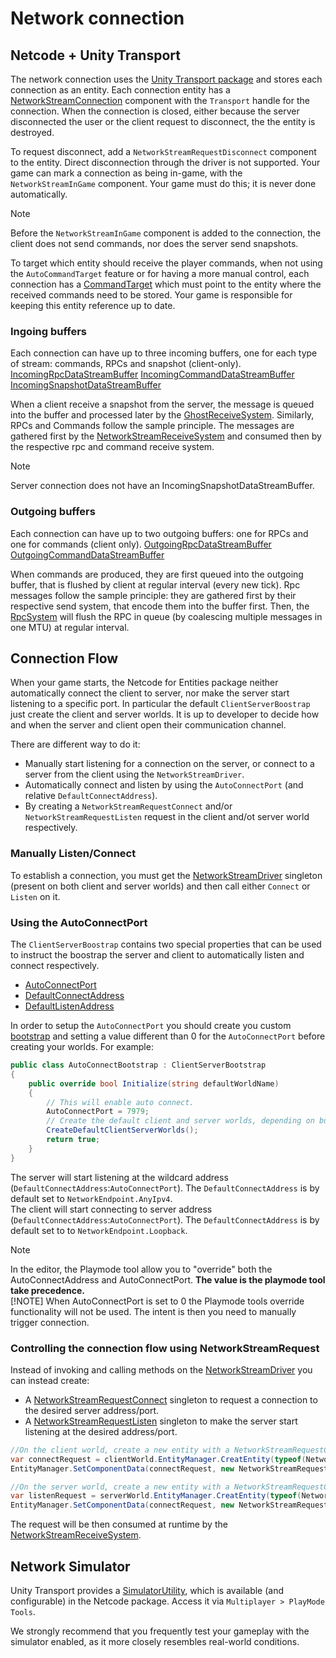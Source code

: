 # Network connection
## Netcode + Unity Transport

The network connection uses the [Unity Transport package](https://docs.unity3d.com/Packages/com.unity.transport@latest) and stores each connection as an entity. Each connection entity has a [NetworkStreamConnection](https://docs.unity3d.com/Packages/com.unity.netcode@latest/index.html?subfolder=/api/Unity.NetCode.NetworkStreamConnection.html) component with the `Transport` handle for the connection. When the connection is closed, either because the server disconnected the user or the client request to disconnect, the the entity is destroyed.

To request disconnect, add a `NetworkStreamRequestDisconnect` component to the entity. Direct disconnection through the driver is not supported. Your game can mark a connection as being in-game, with the `NetworkStreamInGame` component. Your game must do this; it is never done automatically.

> [!NOTE]
> Before the `NetworkStreamInGame` component is added to the connection, the client does not send commands, nor does the server send snapshots.

To target which entity should receive the player commands, when not using the `AutoCommandTarget` feature or for having a more manual control, 
each connection has a [CommandTarget](https://docs.unity3d.com/Packages/com.unity.netcode@latest/index.html?subfolder=/api/Unity.NetCode.CommandTarget.html) 
which must point to the entity where the received commands need to be stored. Your game is responsible for keeping this entity reference up to date.

### Ingoing buffers
Each connection can have up to three incoming buffers, one for each type of stream: commands, RPCs and snapshot (client-only).
[IncomingRpcDataStreamBuffer](https://docs.unity3d.com/Packages/com.unity.netcode@latest/index.html?subfolder=/api/Unity.NetCode.IncomingRpcDataStreamBuffer.html)
[IncomingCommandDataStreamBuffer](https://docs.unity3d.com/Packages/com.unity.netcode@latest/index.html?subfolder=/api/Unity.NetCode.IncomingCommandDataStreamBuffer.html)
[IncomingSnapshotDataStreamBuffer](https://docs.unity3d.com/Packages/com.unity.netcode@latest/index.html?subfolder=/api/Unity.NetCode.IncomingSnapshotDataStreamBuffer.html)

When a client receive a snapshot from the server, the message is queued into the buffer and processed later by the [GhostReceiveSystem](https://docs.unity3d.com/Packages/com.unity.netcode@latest/index.html?subfolder=/api/Unity.NetCode.IncomingSnapshotDataStreamBuffer.html).
Similarly, RPCs and Commands follow the sample principle. The messages are gathered first by the [NetworkStreamReceiveSystem](https://docs.unity3d.com/Packages/com.unity.netcode@latest/index.html?subfolder=/api/Unity.NetCode.NetworkStreamReceiveSystem.html) and consumed then by
the respective rpc and command receive system.
> [!NOTE]
> Server connection does not have an IncomingSnapshotDataStreamBuffer.

### Outgoing buffers
Each connection can have up to two outgoing buffers: one for RPCs and one for commands (client only).
[OutgoingRpcDataStreamBuffer](https://docs.unity3d.com/Packages/com.unity.netcode@latest/index.html?subfolder=/api/Unity.NetCode.OutgoingRpcDataStreamBuffer.html)
[OutgoingCommandDataStreamBuffer](https://docs.unity3d.com/Packages/com.unity.netcode@latest/index.html?subfolder=/api/Unity.NetCode.OutgoingCommandDataStreamBuffer.html)

When commands are produced, they are first queued into the outgoing buffer, that is flushed by client at regular interval (every new tick). Rpc messages follow the sample principle: they are gathered first by their respective send system,
that encode them into the buffer first. Then, the [RpcSystem](https://docs.unity3d.com/Packages/com.unity.netcode@latest/index.html?subfolder=/api/Unity.NetCode.OutgoingCommandDataStreamBuffer.html) will flush the RPC in queue
(by coalescing multiple messages in one MTU) at regular interval.

## Connection Flow
When your game starts, the Netcode for Entities package neither automatically connect the client to server, nor make the server start listening to a specific port. In particular the default `ClientServerBoostrap` just create the client and 
server worlds. It is up to developer to decide how and when the server and client open their communication channel.

There are different way to do it:
- Manually start listening for a connection on the server, or connect to a server from the client using the `NetworkStreamDriver`.
- Automatically connect and listen by using the `AutoConnectPort` (and relative `DefaultConnectAddress`).
- By creating a `NetworkStreamRequestConnect` and/or `NetworkStreamRequestListen` request in the client and/ot server world respectively. 

### Manually Listen/Connect 
To establish a connection, you must get the [NetworkStreamDriver](https://docs.unity3d.com/Packages/com.unity.netcode@latest/index.html?subfolder=/api/Unity.NetCode.NetworkStreamDriver.html) singleton (present on both client and server worlds) 
and then call either `Connect` or `Listen` on it.

### Using the AutoConnectPort
The `ClientServerBoostrap` contains two special properties that can be used to instruct the boostrap the server and client to automatically listen and connect respectively. 
- [AutoConnectPort](https://docs.unity3d.com/Packages/com.unity.netcode@latest/index.html?subfolder=/api/Unity.NetCode.ClientServerBootstrap.html#Unity_NetCode_ClientServerBootstrap_AutoConnectPort)
- [DefaultConnectAddress](https://docs.unity3d.com/Packages/com.unity.netcode@latest/index.html?subfolder=/api/Unity.NetCode.ClientServerBootstrap.html#Unity_NetCode_ClientServerBootstrap_DefaultConnectAddress)
- [DefaultListenAddress](https://docs.unity3d.com/Packages/com.unity.netcode@latest/index.html?subfolder=/api/Unity.NetCode.ClientServerBootstrap.html#Unity_NetCode_ClientServerBootstrap_DefaultListenAddress)

In order to setup the `AutoConnectPort` you should create you custom [bootstrap](client-server-worlds.md#bootstrap) and setting a value different than 0 for the `AutoConnectPort`
before creating your worlds. For example:

```c#
public class AutoConnectBootstrap : ClientServerBootstrap
{
    public override bool Initialize(string defaultWorldName)
    {
        // This will enable auto connect.       
        AutoConnectPort = 7979;
        // Create the default client and server worlds, depending on build type in a player or the Multiplayer PlayMode Tools in the editor
        CreateDefaultClientServerWorlds();
        return true;
    }
}
```
The server will start listening at the wildcard address (`DefaultConnectAddress`:`AutoConnectPort`). The `DefaultConnectAddress` is by default set to `NetworkEndpoint.AnyIpv4`.<br/> 
The client will start connecting to server address (`DefaultConnectAddress`:`AutoConnectPort`). The `DefaultConnectAddress` is by default set to to `NetworkEndpoint.Loopback`.

> [!NOTE]
> In the editor, the Playmode tool allow you to "override" both the AutoConnectAddress and AutoConnectPort. **The value is the playmode tool take precedence.** <br>
> [!NOTE]
> When AutoConnectPort is set to 0 the Playmode tools override functionality will not be used. The intent is then you need to manually trigger connection.

### Controlling the connection flow using NetworkStreamRequest
Instead of invoking and calling methods on the [NetworkStreamDriver](https://docs.unity3d.com/Packages/com.unity.netcode@latest/index.html?subfolder=/api/Unity.NetCode.NetworkStreamDriver.html) you can instead create:

- A [NetworkStreamRequestConnect](https://docs.unity3d.com/Packages/com.unity.netcode@latest/index.html?subfolder=/api/Unity.NetCode.NetworkStreamRequestConnect.html) singleton to request a connection to the desired server address/port.
- A [NetworkStreamRequestListen](https://docs.unity3d.com/Packages/com.unity.netcode@latest/index.html?subfolder=/api/Unity.NetCode.NetworkStreamRequestListen.html) singleton to make the server start listening at the desired address/port. 

```csharp
//On the client world, create a new entity with a NetworkStreamRequestConnect. It will be consumed by NetworkStreamReceiveSystem later.
var connectRequest = clientWorld.EntityManager.CreatEntity(typeof(NetworkStreamRequestConnect));
EntityManager.SetComponentData(connectRequest, new NetworkStreamRequestConnect { Endpoint = serverEndPoint });

//On the server world, create a new entity with a NetworkStreamRequestConnect. It will be consumed by NetworkStreamReceiveSystem later.
var listenRequest = serverWorld.EntityManager.CreatEntity(typeof(NetworkStreamRequestListen));
EntityManager.SetComponentData(connectRequest, new NetworkStreamRequestListen { Endpoint = serverEndPoint });

```

The request will be then consumed at runtime by the [NetworkStreamReceiveSystem](https://docs.unity3d.com/Packages/com.unity.netcode@latest/index.html?subfolder=/api/Unity.NetCode.NetworkStreamReceiveSystem.html).

## Network Simulator
Unity Transport provides a [SimulatorUtility](playmode-tool.md#networksimulator), which is available (and configurable) in the Netcode package. Access it via `Multiplayer > PlayMode Tools`.

We strongly recommend that you frequently test your gameplay with the simulator enabled, as it more closely resembles real-world conditions.
